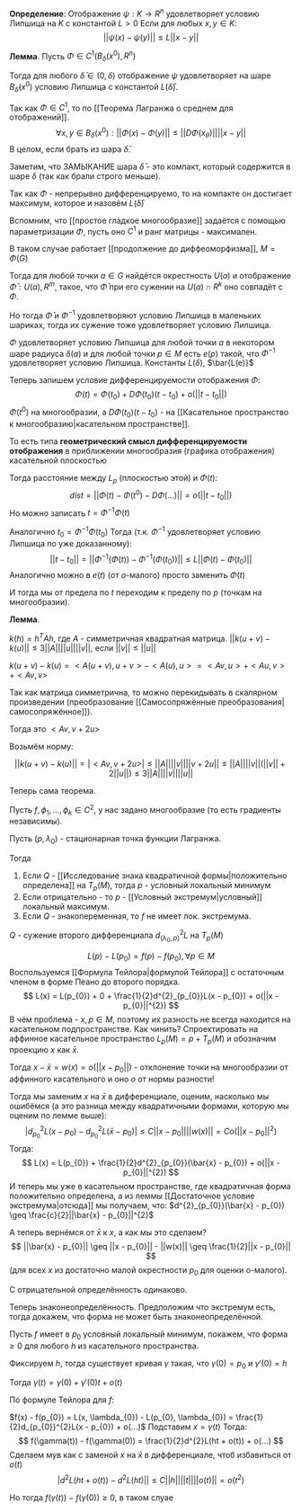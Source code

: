 **Определение**:
Отображение $\psi: K \rightarrow R^{n}$ удовлетворяет условию Липшица на $K$ с константой $L > 0$
Если для любых $x, y \in K$:
$$
||\psi(x) - \psi(y)|| \leq L||x - y||
$$

**Лемма**. Пусть $\Phi \in C^{1}(B_{\delta}(x^{0}), R^{n})$

Тогда для любого $\bar{\delta} \in (0, \delta)$ отображение $\psi$ удовлетворяет на шаре $B_{\bar{\delta}}(x^{0})$ условию Липшица с константой $L(\bar{\delta})$.

Так как $\Phi \in C^{1}$, то по [[Теорема Лагранжа о среднем для отображений]].
$$
\forall x, y \in B_{\delta}(x^{0}): ||\Phi(x) - \Phi(y)|| \leq ||D\Phi(x_{\theta})||||x - y||
$$
В целом, если брать из шара $\bar{\delta}$.

Заметим, что ЗАМЫКАНИЕ шара $\bar{\delta}$ - это компакт, который содержится в шаре $\delta$ (так как брали строго меньше).

Так как $\Phi$ - непрерывно дифференцируемо, то на компакте он достигает максимум, которое и назовём $L(\bar{\delta})$

Вспомним, что [[простое гладкое многообразие]] задаётся с помощью параметризации $\Phi$, пусть оно $C^{1}$ и ранг матрицы - максимален.

В таком случае работает [[продолжение до диффеоморфизма]], $M = \Phi(G)$

Тогда для любой точки $a \in G$ найдётся окрестность $U(a)$ и отображение $\bar{\Phi}: U(a), R^{m}$, такое, что $\bar{\Phi}$ при его сужении на $U(a) \cap R^{k}$ оно совпадёт с $\Phi$.

Но тогда $\bar{\Phi}$ и $\bar{\Phi}^{-1}$ удовлетворяют условию Липшица в маленьких шариках, тогда их сужение тоже удовлетворяет условию Липшица.

$\Phi$ удовлетворяет условию Липшица для любой точки $a$ в некотором шаре радиуса $\delta(a)$ и для любой точки $p \in M$ есть $e(p)$ такой, что $\Phi^{-1}$ удовлетворяет условию Липшица.
Константы $L(\delta)$, $\bar{L(e)}$



Теперь запишем условие дифференцируемости отображения $\Phi$:
$$
\Phi(t) = \Phi(t_{0}) + D\Phi(t_{0})(t - t_{0}) + o(||t - t_{0}||)
$$
$\Phi(t^{0})$ на многообразии, а $D\Phi(t_{0})(t - t_{0})$ - на [[Касательное пространство к многообразию|касательном пространстве]].

То есть типа **геометрический смысл дифференцируемости отображения** в приближении многообразия (графика отображения) касательной плоскостью

Тогда расстояние между $L_{p}$ (плоскостью этой) и $\Phi(t)$:
$$
dist = ||\Phi(t) - \Phi(t^{0}) - D\Phi(...)|| = o(||t - t_{0}||)
$$
Но можно записать $t = \Phi^{-1} \Phi (t)$

Аналогично $t_{0} = \Phi^{-1}\Phi(t_{0})$
Тогда (т.к. $\Phi^{-1}$ удовлетворяет условию Липшица по уже доказанному):
$$
||t - t_{0}|| = ||\Phi^{-1}(\Phi(t)) - \Phi^{-1}(\Phi(t_{0}))|| \leq L||\Phi(t) - \Phi(t_{0})||
$$
Аналогично можно в $e(t)$ (от $o$-малого) просто заменить $\Phi(t)$

И тогда мы от предела по $t$ переходим к пределу по $p$ (точкам на многообразии).

**Лемма**.

$k(h) = h^{T}Ah$, где $A$ - симметричная квадратная матрица.
$||k(u + v) - k(u)|| \leq 3||A|| ||u|| ||v||$, если $||v|| \leq ||u||$

$k(u + v) - k(u) = <A(u + v), u + v> - <A(u), u> = <Av, u> + <Au, v> + <Av, v>$

Так как матрица симметрична, то можно перекидывать в скалярном произведении (преобразование [[Самосопряжённые преобразования|самосопряжённое]]).

Тогда это $<Av, v + 2u>$

Возьмём норму:

$$
||k(u + v) - k(u)|| = |<Av, v + 2u>| \leq ||A|| ||v|| ||v + 2u|| \leq ||A||||v||(||v|| + 2||u||) \leq 3 ||A||||v||||u||
$$

Теперь сама теорема.

Пусть $f, \phi_{1}, ..., \phi_{k} \in C^{2}$, у нас задано многообразие (то есть градиенты независимы).

Пусть $(p, \lambda_{0})$ - стационарная точка функции Лагранжа.

Тогда
1) Если $Q$ - [[Исследование знака квадратичной формы|положительно определена]] на $T_{p}(M)$, тогда $p$ - условный локальный минимум
2) Если отрицательно - то $p$ - [[Условный экстремум|условный]] локальный максимум.
3) Если $Q$ - знакопеременная, то $f$ не имеет лок. экстремума.

$Q$ - сужение второго дифференциала $d^{2}_{(\lambda_{0}, p)}L$ на $T_{p}(M)$

$$
L(p) - L(p_{0}) = f(p) - f(p_{0}), \forall p \in M
$$
Воспользуемся [[Формула Тейлора|формулой Тейлора]] с остаточным членом в форме Пеано до второго порядка.
$$
L(x) = L(p_{0}) + 0 + \frac{1}{2}d^{2}_{p_{0}}L(x - p_{0}) + o(||x - p_{0}||^{2})
$$
В чём проблема - $x, p \in M$, поэтому их разность не всегда находится на касательном подпространстве. Как чинить? Спроектировать на аффинное касательное пространство $L_{p}(M) = p + T_{p}(M)$ и обозначим проекцию $x$ как $\bar{x}$.

Тогда $x - \bar{x} = w(x) = o(||x - p_{0}||)$ - отклонение точки на многообразии от аффинного касательного и оно $o$ от нормы разности!

Тогда мы заменим $x$ на $\bar{x}$ в дифференциале, оценим, насколько мы ошибёмся (а это разница между квадратичными формами, которую мы оценим по лемме выше):
$$
|d^{2}_{p_{0}}L(x - p_{0}) - d^{2}_{p_{0}}L(\bar{x} - p_{0})| \leq C||x - p_{0}||||w(x)|| = C o(||x - p_{0}||^{2})
$$
Тогда:
$$
L(x) = L(p_{0}) + \frac{1}{2}d^{2}_{p_{0}}(\bar{x} - p_{0}) + o(||x - p_{0}||^{2})
$$
И теперь мы уже в касательном пространстве, где квадратичная форма положительно определена, а из леммы [[Достаточное условие экстремума|отсюда]] мы получаем, что:
$d^{2}_{p_{0}}(\bar{x} - p_{0}) \geq \frac{c}{2}||\bar{x} - p_{0}||^{2}$

А теперь вернёмся от $\bar{x}$ к $x$, а как мы это сделаем?
$$
||\bar{x} - p_{0}|| \geq ||x - p_{0}|| - ||w(x)|| \geq \frac{1}{2}||x - p_{0}||
$$
(для всех $x$ из достаточно малой окрестности $p_{0}$ для оценки o-малого).

С отрицательной определённость одинаково.

Теперь знаконеопределённость. Предположим что экстремум есть, тогда докажем, что форма не может быть знаконеопределённой.

Пусть $f$ имеет в $p_{0}$ условный локальный минимум, покажем, что форма $\geq 0$ для любого $h$ из касательного пространства.

Фиксируем $h$, тогда существует кривая $\gamma$ такая, что $\gamma(0) = p_{0}$ и $\gamma'(0) = h$

Тогда $\gamma(t) = \gamma(0) + \gamma'(0)t + o(t)$

По формуле Тейлора для $f$:

$f(x) - f(p_{0}) = L(x, \lambda_{0}) - L(p_{0}, \lambda_{0}) = \frac{1}{2}d_{p_{0}}^{2}L(x - p_{0}) + o(...)$
Подставим $x = \gamma(t)$
Тогда:
$$
f(\gamma(t)) - f(\gamma(0)) = \frac{1}{2}d^{2}L(ht + o(t)) + o(...)
$$
Сделаем мув как с заменой $x$ на $\bar{x}$ в дифференциале, чтоб избавиться от $o(t)$
$$
|d^{2}L(ht + o(t)) - d^{2}L(ht)|| \leq C||h||||t||||o(t)|| = o(t^{2})
$$

Но тогда $f(\gamma(t)) - f(\gamma(0)) \geq 0$, в таком слуае 